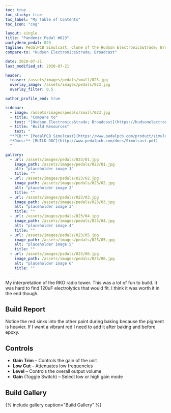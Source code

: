 ```yaml
---
toc: true
toc_sticky: true
toc_label: "My Table of Contents"
toc_icon: "cog"

layout: single
title: "Pandemic Pedal #023"
pachyderm_pedal: 023
tagline: PedalPCB Simulcast, Clone of the Hudson Electronics&trade; Broadcast
compare-to: "Hudson Electronics&trade; Broadcast"

date: 2020-07-21
last_modified_at: 2020-07-21

header:
  teaser: /assets/images/pedals/small/023.jpg
  overlay_image: /assets/images/pedals/023.jpg
  overlay_filter: 0.5

author_profile_end: true

sidebar:
  - image: /assets/images/pedals/small/023.jpg
  - title: "Compare to"
    text: "[Hudson Electronics&trade; Broadcast](https://hudsonelectronicsuk.com/product/broadcast/)"
  - title: "Build Resources"
    text: "
  **PCB:** [PedalPCB Simulcast](https://www.pedalpcb.com/product/simulcast/)<br>
  **Docs:** [BUILD DOC](http://www.pedalpcb.com/docs/Simulcast.pdf)
  "

gallery:
  - url: /assets/images/pedals/023/01.jpg
    image_path: /assets/images/pedals/023/01.jpg
    alt: "placeholder image 1"
    title: ""
  - url: /assets/images/pedals/023/02.jpg
    image_path: /assets/images/pedals/023/02.jpg
    alt: "placeholder image 2"
    title: ""
  - url: /assets/images/pedals/023/03.jpg
    image_path: /assets/images/pedals/023/03.jpg
    alt: "placeholder image 3"
    title: ""
  - url: /assets/images/pedals/023/04.jpg
    image_path: /assets/images/pedals/023/04.jpg
    alt: "placeholder image 4"
    title: ""
  - url: /assets/images/pedals/023/05.jpg
    image_path: /assets/images/pedals/023/05.jpg
    alt: "placeholder image 5"
    title: ""
  - url: /assets/images/pedals/023/06.jpg
    image_path: /assets/images/pedals/023/06.jpg
    alt: "placeholder image 6"
    title: ""
---
```


My interpretation of the RKO radio tower. This was a lot of fun to build. It was hard to find 120uF electrolytics that would fit. I think it was worth it in the end though.

## Build Report

Notice the red sinks into the other paint during baking because the pigment is heavier. If I want a vibrant red I need to add it after baking and before epoxy.

## Controls

* **Gain Trim** – Controls the gain of the unit
* **Low Cut** – Attenuates low frequencies
* **Level** – Controls the overall output volume
* **Gain** (Toggle Switch) – Select low or high gain mode

## Build Gallery

{% include gallery caption="Build Gallery" %}